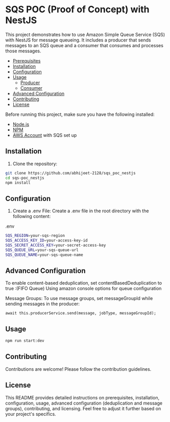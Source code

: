 # SQS POC (Proof of Concept) with NestJS

This project demonstrates how to use Amazon Simple Queue Service (SQS) with NestJS for message queueing. It includes a producer that sends messages to an SQS queue and a consumer that consumes and processes those messages.

- [Prerequisites](#prerequisites)
- [Installation](#installation)
- [Configuration](#configuration)
- [Usage](#usage)
  - [Producer](#producer)
  - [Consumer](#consumer)
- [Advanced Configuration](#advanced-configuration)
- [Contributing](#contributing)
- [License](#license)

Before running this project, make sure you have the following installed:

- [Node.js](https://nodejs.org/)
- [NPM](https://www.npmjs.com/)
- [AWS Account](https://aws.amazon.com/) with SQS set up

## Installation

  1. Clone the repository:
  ```bash
  git clone https://github.com/abhijeet-2128/sqs_poc_nestjs
  cd sqs-poc_nestjs
  npm install
  
  ```

## Configuration

  1. Create a .env File:
Create a .env file in the root directory with the following content:

.env 
```bash
SQS_REGION=your-sqs-region
SQS_ACCESS_KEY_ID=your-access-key-id
SQS_SECRET_ACCESS_KEY=your-secret-access-key
SQS_QUEUE_URL=your-sqs-queue-url
SQS_QUEUE_NAME=your-sqs-queue-name
```
## Advanced Configuration
To enable content-based deduplication, set contentBasedDeduplication to true :(FIFO Queue) 
Using amazon console options for queue configuration

Message Groups: 
To use message groups, set messageGroupId while sending messages in the producer:
```code
await this.producerService.send(message, jobType, messageGroupId);
```

## Usage
```bash
npm run start:dev
```

## Contributing
Contributions are welcome! Please follow the contribution guidelines.

## License

This README provides detailed instructions on prerequisites, installation, configuration, usage, advanced configuration (deduplication and message groups), contributing, and licensing. Feel free to adjust it further based on your project's specifics.